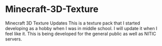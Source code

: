 # Minecraft-3D-Texture
Minecraft 3D Texture Updates This is a texture pack that I started developing as a hobby when I was in middle school. I will update it when I feel like it. This is being developed for the general public as well as NITIC servers.
